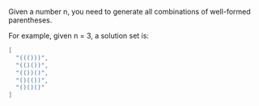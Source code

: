 Given a number n, you need to generate all combinations of well-formed parentheses.

For example, given n = 3, a solution set is:
```C
[
  "((()))",
  "(()())",
  "(())()",
  "()(())",
  "()()()"
]
```
